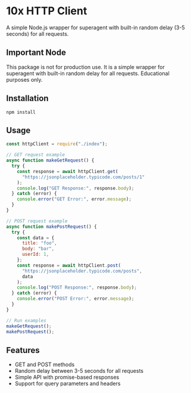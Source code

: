 # 10x HTTP Client

A simple Node.js wrapper for superagent with built-in random delay (3-5 seconds) for all requests.

## Important Node

This package is not for production use. It is a simple wrapper for superagent with built-in random delay for all requests. Educational purposes only.

## Installation

```
npm install
```

## Usage

```javascript
const httpClient = require("./index");

// GET request example
async function makeGetRequest() {
  try {
    const response = await httpClient.get(
      "https://jsonplaceholder.typicode.com/posts/1"
    );
    console.log("GET Response:", response.body);
  } catch (error) {
    console.error("GET Error:", error.message);
  }
}

// POST request example
async function makePostRequest() {
  try {
    const data = {
      title: "foo",
      body: "bar",
      userId: 1,
    };
    const response = await httpClient.post(
      "https://jsonplaceholder.typicode.com/posts",
      data
    );
    console.log("POST Response:", response.body);
  } catch (error) {
    console.error("POST Error:", error.message);
  }
}

// Run examples
makeGetRequest();
makePostRequest();
```

## Features

- GET and POST methods
- Random delay between 3-5 seconds for all requests
- Simple API with promise-based responses
- Support for query parameters and headers
